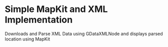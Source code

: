 Simple MapKit and XML Implementation
================================

Downloads and Parse XML Data using GDataXMLNode and displays parsed location using MapKit
